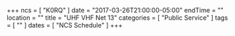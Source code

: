 +++
ncs = [ "K0RQ" ]
date = "2017-03-26T21:00:00-05:00"
endTime = ""
location = ""
title = "UHF VHF Net 13"
categories = [ "Public Service" ]
tags = [ "" ]
dates = [ "NCS Schedule" ]
+++

